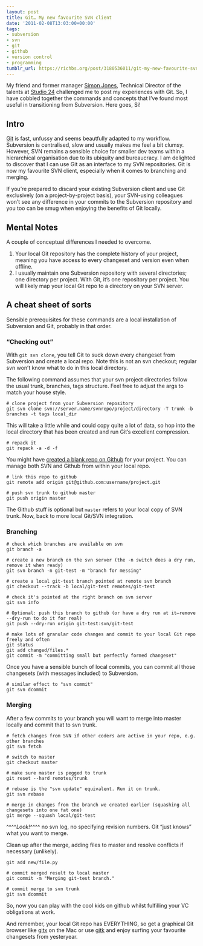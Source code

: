 ```yaml
---
layout: post
title: Git… My new favourite SVN client
date: '2011-02-08T13:03:00+00:00'
tags:
- subversion
- svn
- git
- github
- version control
- programming
tumblr_url: https://richbs.org/post/3180536011/git-my-new-favourite-svn-client
---
```

My friend and former manager [Simon Jones](http://simonrjones.net/), Technical Director of the talents at [Studio 24](http://studio24.net/) challenged me to post my experiences with Git. So, I have cobbled together the commands and concepts that I’ve found most useful in transitioning from Subversion. Here goes, Si!

## Intro

[Git](http://git-scm.com/) is fast, unfussy and seems beautfully adapted to my workflow. Subversion is centralised, slow and usually makes me feel a bit clumsy. However, SVN remains a sensible choice for smaller dev teams within a hierarchical organisation due to its ubiquity and bureaucracy. I am delighted to discover that I can use Git as an interface to my SVN repositories. Git is now my favourite SVN client, especially when it comes to branching and merging.

If you’re prepared to discard your existing Subversion client and use Git exclusively (on a project-by-project basis), your SVN-using colleagues won’t see any difference in your commits to the Subversion repository and you too can be smug when enjoying the benefits of Git locally.

## Mental Notes

A couple of conceptual differences I needed to overcome.

1. Your local Git repository has the complete history of your project, meaning you have access to every changeset and version even when offline.
2. I usually maintain one Subversion repository with several directories; one directory per project. With Git, it’s one repository per project. You will likely map your local Git repo to a directory on your SVN server.

## A cheat sheet of sorts

Sensible prerequisites for these commands are a local installation of Subversion and Git, probably in that order.

### “Checking out”

With `git svn clone`, you tell Git to suck down every changeset from Subversion and create a local repo. Note this is not an svn checkout; regular svn won’t know what to do in this local directory.

The following command assumes that your svn project directories follow the usual trunk, branches, tags structure. Feel free to adjust the args to match your house style.

    # clone project from your Subversion repository
    git svn clone svn://server.name/svnrepo/project/directory -T trunk -b branches -t tags local_dir

This will take a little while and could copy quite a lot of data, so hop into the local directory that has been created and run Git’s excellent compression.

    # repack it
    git repack -a -d -f

You might have [created a blank repo on Github](http://help.github.com/creating-a-repo/) for your project. You can manage both SVN and Github from within your local repo.

    # link this repo to github
    git remote add origin git@github.com:username/project.git
    
    # push svn trunk to github master
    git push origin master

The Github stuff is optional but `master` refers to your local copy of SVN trunk. Now, back to more local Git/SVN integration.

### Branching

    # check which branches are available on svn
    git branch -a
    
    # create a new branch on the svn server (the -n switch does a dry run, remove it when ready)
    git svn branch -n git-test -m "branch for messing"
    
    # create a local git-test branch pointed at remote svn branch
    git checkout --track -b local/git-test remotes/git-test
    
    # check it's pointed at the right branch on svn server
    git svn info
    
    # Optional: push this branch to github (or have a dry run at it—remove --dry-run to do it for real)
    git push --dry-run origin git-test:svn/git-test
    
    # make lots of granular code changes and commit to your local Git repo freely and often
    git status
    git add changed/files.*
    git commit -m "committing small but perfectly formed changeset"

Once you have a sensible bunch of local commits, you can commit all those changesets (with messages included) to Subversion.

    # similar effect to "svn commit"
    git svn dcommit

### Merging

After a few commits to your branch you will want to merge into master locally and commit that to svn trunk.

    # fetch changes from SVN if other coders are active in your repo, e.g. other branches
    git svn fetch
    
    # switch to master
    git checkout master
    
    # make sure master is pegged to trunk
    git reset --hard remotes/trunk
    
    # rebase is the "svn update" equivalent. Run it on trunk.
    git svn rebase
    
    # merge in changes from the branch we created earlier (squashing all changesets into one fat one)
    git merge --squash local/git-test

^^^^_Look!_^^^^ no svn log, no specifying revision numbers. Git “just knows” what you want to merge.

Clean up after the merge, adding files to master and resolve conflicts if necessary (unlikely).

    git add new/file.py
    
    # commit merged result to local master
    git commit -m "Merging git-test branch."
    
    # commit merge to svn trunk
    git svn dcommit

So, now you can play with the cool kids on github whilst fulfilling your VC obligations at work.

And remember, your local Git repo has EVERYTHING, so get a graphical Git browser like [gitx](http://gitx.frim.nl/) on the Mac or use [gitk](http://www.kernel.org/pub/software/scm/git/docs/gitk.html) and enjoy surfing your favourite changesets from yesteryear.


